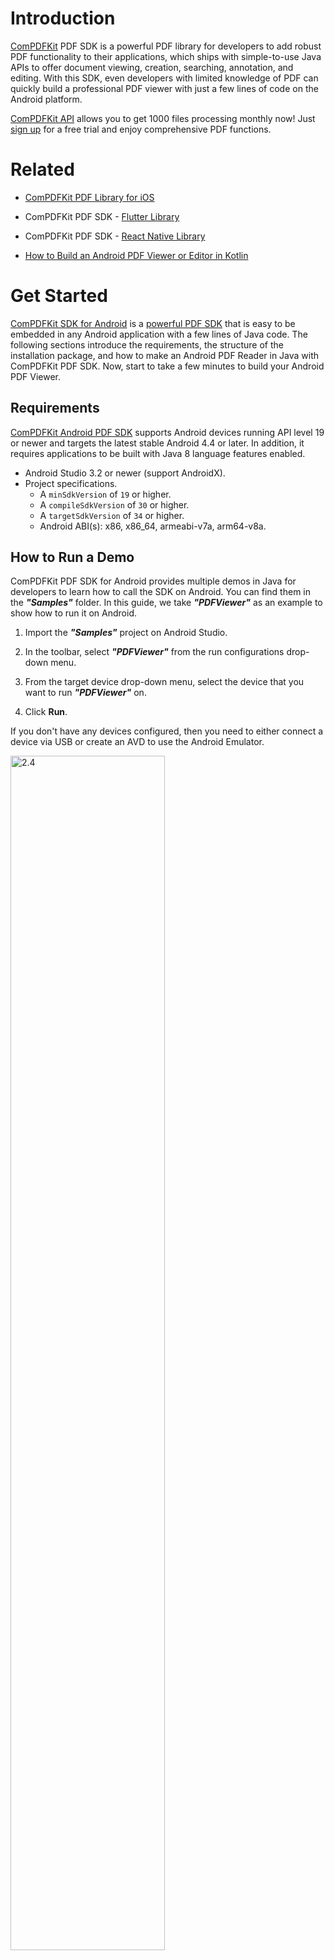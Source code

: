 # Introduction

[ComPDFKit](https://www.compdf.com/) PDF SDK is a powerful PDF library for developers to add robust PDF functionality to their applications, which ships with simple-to-use Java APIs to offer document viewing, creation, searching, annotation, and editing. With this SDK, even developers with limited knowledge of PDF can quickly build a professional PDF viewer with just a few lines of code on the Android platform.

[ComPDFKit API](https://api.compdf.com/api/pricing) allows you to get 1000 files processing monthly now! Just [sign up](https://api.compdf.com/signup) for a free trial and enjoy comprehensive PDF functions.


# Related

- [ComPDFKit PDF Library for iOS](https://github.com/ComPDFKit/PDF-SDK-iOS)

- ComPDFKit PDF SDK - [Flutter Library](https://pub.dev/packages/compdfkit_flutter)

- ComPDFKit PDF SDK - [React Native Library](https://www.compdf.com/react-native)

- [How to Build an Android PDF Viewer or Editor in Kotlin](https://www.compdf.com/blog/build-an-android-pdf-viewer-or-editor-in-kotlin)


# Get Started

[ComPDFKit SDK for Android](https://www.compdf.com/android) is a [powerful PDF SDK](https://www.compdf.com/pdf-sdk) that is easy to be embedded in any Android application with a few lines of Java code. The following sections introduce the requirements, the structure of the installation package, and how to make an Android PDF Reader in Java with ComPDFKit PDF SDK. Now, start to take a few minutes to build your Android PDF Viewer.


## Requirements

[ComPDFKit Android PDF SDK](https://www.compdf.com/guides/pdf-sdk/android/overview) supports Android devices running API level 19 or newer and targets the latest stable Android 4.4 or later. In addition, it requires applications to be built with Java 8 language features enabled.

- Android Studio 3.2 or newer (support AndroidX).
- Project specifications.
    - A `minSdkVersion` of `19` or higher.  
    - A `compileSdkVersion` of `30` or higher.  
    - A `targetSdkVersion` of `34` or higher.  
    - Android ABI(s): x86, x86_64, armeabi-v7a, arm64-v8a.

## How to Run a Demo

ComPDFKit PDF SDK for Android provides multiple demos in Java for developers to learn how to call the SDK on Android. You can find them in the ***"Samples"*** folder. In this guide, we take ***"PDFViewer"*** as an example to show how to run it on Android.

1. Import the ***"Samples"*** project on Android Studio.
2. In the toolbar, select ***"PDFViewer"*** from the run configurations drop-down menu.
3. From the target device drop-down menu, select the device that you want to run ***"PDFViewer"*** on.

4. Click **Run**.

If you don't have any devices configured, then you need to either connect a device via USB or create an AVD to use the Android Emulator.

<img src="./image-android/2.4.png" alt="2.4" width="70%" height="70%" />

**Note:** *This is a demo project, presenting completed [ComPDFKit PDF SDK](https://compdf.com/pdf-sdk/) functions. The functions might be different based on the license you have purchased. Please check that the functions you choose work fine in this demo project.*



## How to Make an Android PDF Viewer in Java

This section will help you quickly get started with ComPDFKit PDF SDK to make an Android app in Java with step-by-step instructions. Through the following steps, you will get a simple application that can display the contents of a specified PDF file.



### Create a New Project

1. Use Android Studio to create a Phone & Tablet project. Here we create a **No Activity** project.

<img src="./image-android/create_project.png" alt="create_project" width="60%" height="60%" />


### Installation

#### Integrate With Gradle

1. Open the `settings.gradle` file located in your project's root directory and add the `mavenCentral` repository:

```diff
dependencyResolutionManagement {
    repositoriesMode.set(RepositoriesMode.FAIL_ON_PROJECT_REPOS)
    repositories {
        google()
+       mavenCentral()
    }
}
```

2. Open the `build.gradle` file in the application module directory:

<img src="./image-android/2.4.2.1-1.png" alt="2.4.2.1-1" width="40%" height="40%" />

Edit it and add the complete `ComPDFKit SDK` dependency:

```groovy
dependencies {
  implementation 'com.compdf:compdfkit:2.2.1'
  implementation 'com.compdf:compdfkit-ui:2.2.1'
}
```

3. Apply for read and write permissions in `AndroidManifest.xml`:

```xml
<uses-permission android:name="android.permission.WRITE_EXTERNAL_STORAGE"/>
<uses-permission android:name="android.permission.READ_EXTERNAL_STORAGE"/>
```

**Note:** *On your apps that target Android 6.0 or higher, make sure to check for and request read and write permissions to external storage at runtime.*

4. If you use an online license, please add network access permissions in `AndroidManifest.xml`:

```xml
<uses-permission android:name="android.permission.INTERNET"/>
```


#### Integrate Manually

1. Copy ***"ComPDFKit.aar"*** and ***"ComPDFKit-UI.aar"*** to the ***"libs"*** directory of the **app**.

![libs.png](./image-android/libs.png)

2. Add the following code into the **app** dictionary's ***"build.gradle"*** file:

```groovy
...
dependencies {
    /*ComPDFKit SDK*/
    implementation(fileTree('libs'))
    ...
}
...
```

3. Add [ComPDFKit PDF SDK for Android](https://www.compdf.com/blog/compdfkit-for-android) as a dependency to the project. Inside the **app** dictionary's ***"build.gradle"***, add ***"ComPDFKit.aar"***, ***"ComPDFKit-UI.aar"***, and the related support libraries to the `dependencies`. For simplicity, update the dependencies as follows:


```groovy
dependencies {
    ...
    //glide
    implementation 'com.github.bumptech.glide:glide:4.12.0'
    annotationProcessor 'com.github.bumptech.glide:compiler:4.12.0'

    implementation 'androidx.documentfile:documentfile:1.0.1'
}
```

4. Apply for read and write permissions in `AndroidManifest.xml`:

```xml
<uses-permission android:name="android.permission.WRITE_EXTERNAL_STORAGE"/>
<uses-permission android:name="android.permission.READ_EXTERNAL_STORAGE"/>
```

**Note:** *On your apps that target Android 6.0 or higher, make sure to check for and request read and write permissions to external storage at runtime.*

5. If you use an online license, please add network access permissions in `AndroidManifest.xml`:

```xml
<uses-permission android:name="android.permission.INTERNET"/>
```



### Apply the License Key


Add this license in the **AndroidManifest.xml** of the main module. In version **1.13.0**, we introduced a brand-new online authentication license scheme for ComPDFKit SDK. By default, the SDK performs online authentication. If you are using a version prior to **1.13.0**, please refer to the following example to configure the SDK for offline authentication mode:<br/>

* **Online license**

```xml
<!-- Each ComPDFKit license is bound to a specific applicationId -->
<!-- For example: com.compdfkit.pdfviewer -->
<meta-data
    android:name="compdfkit_key_online"
    android:value="Your ComPDFKit Key" />
```

You can also initialize ComPDFKit SDK in code using:

```java
CPDFSdk.init(context, "your compdfkit license", false);
```

* **Offline license**

```xml
<!-- Each ComPDFKit license is bound to a specific applicationId -->
<!-- For example: com.compdfkit.pdfviewer -->
<meta-data
    android:name="compdfkit_key"
    android:value="Your ComPDFKit Key" />
```

You can also initialize ComPDFKit SDK in code using:

```java
CPDFSdk.init(context, "your compdfkit license");
```



### Add Proguard Rules

In the `proguard-rules.pro` file, please add the obfuscation configuration information for `compdfkit` as follows:

```
-keep class com.compdfkit.ui.** {*;}
-keep class com.compdfkit.core.** {*;}
```



### Display a PDF Document

1. Copy a PDF document into the **assets** directory of your Android project. For example, import the file ***"Quick Start Guide.pdf"*** to the path **src/main/assets**.


![structure.png](./image-android/structure.png)

2. Create a new **Empty Activity** under your package, and set the activity name to **MainActivity**.


<img src="./image-android/new_activity.png" alt="new_activity" width="40%" height="40%" />

Android Studio will automatically generate a source file called ***"MainActivity.java"*** and a layout file called ***"activity_main.xml"***.

The source file:

![activity_java.png](./image-android/activity_java.png)

The layout file:

![layout.png](./image-android/layout.png)

3. Create a `CPDFReaderView` in your ***"activity_main.xml"*** to display the contents of the PDF document:

```xml
<!-- Your activity_main.xml file -->

<?xml version="1.0" encoding="utf-8"?>
<androidx.constraintlayout.widget.ConstraintLayout xmlns:android="http://schemas.android.com/apk/res/android"
    xmlns:app="http://schemas.android.com/apk/res-auto"
    xmlns:tools="http://schemas.android.com/tools"
    android:layout_width="match_parent"
    android:layout_height="match_parent"
    tools:context=".MainActivity">

    <!-- Create a CPDFReaderView -->
    <com.compdfkit.ui.reader.CPDFReaderView
        android:id="@+id/readerview"
        android:layout_width="match_parent"
        android:layout_height="match_parent" />

</androidx.constraintlayout.widget.ConstraintLayout>
```

Get the `CPDFReaderView` from the layout or create a `CPDFReaderView` directly in the code in the corresponding ***MainActivity.java*** file:

```Java
// Your MainActivity.java file

package com.compdfkit.pdfviewer;

import androidx.appcompat.app.AppCompatActivity;

import android.os.Bundle;
import com.compdfkit.ui.reader.CPDFReaderView;

public class MainActivity extends AppCompatActivity {

    @Override
    protected void onCreate(Bundle savedInstanceState) {
        super.onCreate(savedInstanceState);
        setContentView(R.layout.activity_main);

        // Get CPDFReaderView from xml.
        CPDFReaderView readerView = findViewById(R.id.readerview);
        // Code to create CPDFReaderView.
        // CPDFDocument readerView = new CPDFReaderView(content);
    }
}
```
4. Open the document. This is a time-consuming process, so it needs to be executed in a **sub-thread**. After the document is opened successfully, the UI that renders the PDF is initiated:

```Java
// Your MainActivity.java file

... //imports

public class MainActivity extends AppCompatActivity {

    // Copy the PDF file from the assets folder to the cache folder.
    private void copyPdfFromAssetsToCache(String fileName) {
        try {
            InputStream inputStream = getAssets().open(fileName);
            File outputFile = new File(getCacheDir(), fileName);
            FileOutputStream outputStream = new FileOutputStream(outputFile);

            byte[] buffer = new byte[1024];
            int bytesRead;
            while ((bytesRead = inputStream.read(buffer)) != -1) {
                outputStream.write(buffer, 0, bytesRead);
            }

            inputStream.close();
            outputStream.flush();
            outputStream.close();
        } catch (IOException e) {
            e.printStackTrace();
        }
    }
    
    @Override
    protected void onCreate(Bundle savedInstanceState) {
        super.onCreate(savedInstanceState);
        setContentView(R.layout.activity_main);

        CPDFReaderView readerView = findViewById(R.id.readerview);
        // Code to create CPDFReaderView.
        // CPDFDocument readerView = new CPDFReaderView(content);

        //Create a document object.
        CPDFDocument document = new CPDFDocument(this);
        

        new Thread(() -> {
            String fileName = "Quick Start Guide.pdf";
            copyPdfFromAssetsToCache(fileName);

            File file = new File(getCacheDir(), fileName);
            String filePath = file.getAbsolutePath();

            //Open document.
            CPDFDocument.PDFDocumentError error = document.open(filePath);
            if (error == CPDFDocument.PDFDocumentError.PDFDocumentErrorPassword) {
                //The document is encrypted and requires a password to open.
                error = document.open(filePath, "password");
            }

            if (error == CPDFDocument.PDFDocumentError.PDFDocumentErrorSuccess) {
                //The document is opened successfully and data can be parsed and manipulated.
            } else {
                //The PDF file failed to open. You can refer to the API file for specific error
            }
        }).start();
    }
}
```

5. Set the basic properties of `CPDFReaderView` :

```Java
// Your MainActivity.java file

... // imports

public class MainActivity extends AppCompatActivity {
    // Create a handler to run the code on the main thread.
    private Handler mainThreadHandler = new Handler(Looper.getMainLooper());
...
    if (error == CPDFDocument.PDFDocumentError.PDFDocumentErrorSuccess) {
        // The document is opened successfully and data can be parsed and manipulated.
        mainThreadHandler.post(() -> {
            // Set the document content for UI.
            readerView.setPDFDocument(document);
        });
    } else {
        // The PDF file failed to open. You can refer to the API file for specific error
    }
...
}
```

6. Your code may resemble the following at this stage: 

```Java
// Your MainActivity.java file

... // imports

public class MainActivity extends AppCompatActivity {
    // Create a handler to run the code on the main thread.
    private Handler mainThreadHandler = new Handler(Looper.getMainLooper());
    // Copy the PDF file from the assets folder to the cache folder.
    private void copyPdfFromAssetsToCache(String fileName) {
        try {
            InputStream inputStream = getAssets().open(fileName);
            File outputFile = new File(getCacheDir(), fileName);
            FileOutputStream outputStream = new FileOutputStream(outputFile);

            byte[] buffer = new byte[1024];
            int bytesRead;
            while ((bytesRead = inputStream.read(buffer)) != -1) {
                outputStream.write(buffer, 0, bytesRead);
            }

            inputStream.close();
            outputStream.flush();
            outputStream.close();
        } catch (IOException e) {
            e.printStackTrace();
        }
    }

    @Override
    protected void onCreate(Bundle savedInstanceState) {
        super.onCreate(savedInstanceState);
        setContentView(R.layout.activity_main);

        CPDFReaderView readerView = findViewById(R.id.readerview);

        //Create a document object.
        CPDFDocument document = new CPDFDocument(this);

        new Thread(() -> {
            String fileName = "Quick Start Guide.pdf";
            copyPdfFromAssetsToCache(fileName);

            File file = new File(getCacheDir(), fileName);
            String filePath = file.getAbsolutePath();

            //Open document.
            CPDFDocument.PDFDocumentError error = document.open(filePath);
            if (error == CPDFDocument.PDFDocumentError.PDFDocumentErrorPassword) {
                //The document is encrypted and requires a password to open.
                error = document.open(filePath, "password");
            }

            if (error == CPDFDocument.PDFDocumentError.PDFDocumentErrorSuccess) {
                //The document is opened successfully and data can be parsed and manipulated.
                mainThreadHandler.post(() -> {
                    //Set the document to the reader view.
                    readerView.setPDFDocument(document);
                });
            } else {
                //The PDF file failed to open. You can refer to the API file for specific error
            }
        }).start();
    }
}
```

```xml
<!-- Your activity_main.xml file -->
<?xml version="1.0" encoding="utf-8"?>
<androidx.constraintlayout.widget.ConstraintLayout xmlns:android="http://schemas.android.com/apk/res/android"
    xmlns:app="http://schemas.android.com/apk/res-auto"
    xmlns:tools="http://schemas.android.com/tools"
    android:layout_width="match_parent"
    android:layout_height="match_parent"
    tools:context=".MainActivity">

    <com.compdfkit.ui.reader.CPDFReaderView
        android:id="@+id/readerview"
        android:layout_width="match_parent"
        android:layout_height="match_parent" />

</androidx.constraintlayout.widget.ConstraintLayout>
```

7. Run the application.

<img src="./image-android/screen_shot.png" alt="screen_shot.png" width="25%" height="25%" />

Now, with the help of ComPDFKit, you can get a simple application to display a PDF file.


# Examples

There are many samples in the [**samples**](./samples) folder that demonstrate the main features of the [ComPDFKit API](https://api.compdf.com/) and how to use them, such as adding watermarks, comments, forms, etc. to PDFs. You can copy the code, add it to your project and run it directly. Or, you can get our [code examples for Android](https://www.compdf.com/guides/pdf-sdk/android/examples). To learn more about the ComPDFKit API, please visit our [API Reference](https://developers.compdf.com/guides/pdf-sdk/android/api-reference/index).

# Support

[ComPDFKit]((https://www.compdf.com)) has a professional R&D team that produces comprehensive technical documentation and guides to help developers. Also, you can get an immediate response when reporting your problems to our support team.

- For detailed information, please visit our [Guides](https://www.compdf.com/guides/pdf-sdk/android/overview) page.

- Stay updated with the latest improvements through our [Changelog](https://www.compdf.com/pdf-sdk/changelog-android).

- For technical assistance, please reach out to our [Technical Support](https://www.compdf.com/support).

- To get more details and an accurate quote, please contact our [Sales Team](https://compdf.com/contact-us).




# License

ComPDFKit PDF SDK supports flexible licensing options, please contact [our sales team](mailto:support@compdf.com) to know more. Each license is only valid for one application ID in development mode.  However, any documents, sample code, or source code distribution from the released package of ComPDFKit PDF SDK to any third party is prohibited.



# Note

We are glad to announce that you can register a ComPDFKit API account for a [free trial](https://api.compdf.com/api/pricing) to process 1000 documents per month for free.

